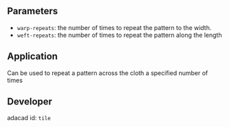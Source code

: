 

## Parameters
- `warp-repeats`: the number of times to repeat the pattern to the width. 
- `weft-repeats`: the number of times to repeat the pattern along the length

## Application
Can be used to repeat a pattern across the cloth a specified number of times
## Developer
adacad id: `tile`
